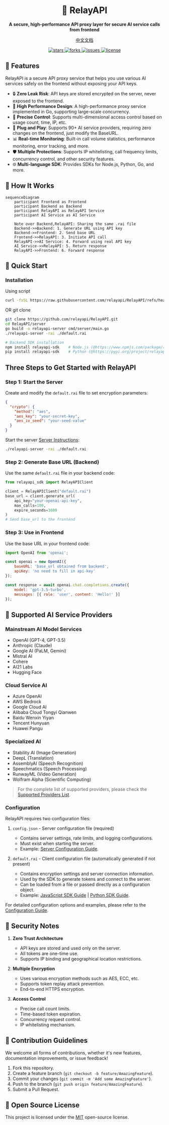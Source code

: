 <div align="center">
  <h1>🚀 RelayAPI</h1>
  <p><strong>A secure, high-performance API proxy layer for secure AI service calls from frontend</strong></p>
  <p>
    <a href="README_CN.md">中文文档</a>
  </p>
  <p>
    <a href="https://github.com/relayapi/RelayAPI/stargazers">
      <img src="https://img.shields.io/github/stars/relayapi/RelayAPI?style=flat-square" alt="stars">
    </a>
    <a href="https://github.com/relayapi/RelayAPI/network/members">
      <img src="https://img.shields.io/github/forks/relayapi/RelayAPI?style=flat-square" alt="forks">
    </a>
    <a href="https://github.com/relayapi/RelayAPI/issues">
      <img src="https://img.shields.io/github/issues/relayapi/RelayAPI?style=flat-square" alt="issues">
    </a>
    <a href="https://github.com/relayapi/RelayAPI/blob/main/LICENSE">
      <img src="https://img.shields.io/github/license/relayapi/RelayAPI?style=flat-square" alt="license">
    </a>
  </p>
</div>

## 🌟 Features

RelayAPI is a secure API proxy service that helps you use various AI services safely on the frontend without exposing your API keys.

- 🔒 **Zero Leak Risk**: API keys are stored encrypted on the server, never exposed to the frontend.
- 🚀 **High Performance Design**: A high-performance proxy service implemented in Go, supporting large-scale concurrency.
- 🎯 **Precise Control**: Supports multi-dimensional access control based on usage count, time, IP, etc.
- 🔌 **Plug and Play**: Supports 90+ AI service providers, requiring zero changes on the frontend, just modify the BaseURL.
- 📊 **Real-time Monitoring**: Built-in call volume statistics, performance monitoring, error tracking, and more.
- 🛡️ **Multiple Protections**: Supports IP whitelisting, call frequency limits, concurrency control, and other security features.
- 🌐 **Multi-language SDK**: Provides SDKs for Node.js, Python, Go, and more.

## 🎯 How It Works

```mermaid
sequenceDiagram
    participant Frontend as Frontend
    participant Backend as Backend
    participant RelayAPI as RelayAPI Service
    participant AI Service as AI Service

    Note over Backend,RelayAPI: Sharing the same .rai file
    Backend->>Backend: 1. Generate URL using API key
    Backend->>Frontend: 2. Send base URL
    Frontend->>RelayAPI: 3. Initiate API call
    RelayAPI->>AI Service: 4. Forward using real API key
    AI Service->>RelayAPI: 5. Return response
    RelayAPI->>Frontend: 6. Forward response
```

## 🚀 Quick Start

### Installation

Using script
```bash
curl -fsSL https://raw.githubusercontent.com/relayapi/RelayAPI/refs/heads/main/get_relayapi.sh -o get_relayapi.sh && chmod +x get_relayapi.sh && ./get_relayapi.sh
```
OR git clone
```bash
git clone https://github.com/relayapi/RelayAPI.git
cd RelayAPI/server
go build -o relayapi-server cmd/server/main.go
./relayapi-server -rai ./default.rai
```

```bash
# Backend SDK installation
npm install relayapi-sdk    # Node.js (@https://www.npmjs.com/package/relayapi-sdk)
pip install relayapi-sdk    # Python (@https://pypi.org/project/relayapi-sdk/)
```

## Three Steps to Get Started with RelayAPI

### Step 1: Start the Server

Create and modify the `default.rai` file to set encryption parameters:

```json
{
  "crypto": {
    "method": "aes",
    "aes_key": "your-secret-key",
    "aes_iv_seed": "your-seed-value"
  }
}
```

Start the server [Server Instructions](server/README.md):

```bash
./relayapi-server -rai ./default.rai 
```

### Step 2: Generate Base URL (Backend)

Use the same `default.rai` file in your backend code:

```python
from relayapi_sdk import RelayAPIClient

client = RelayAPIClient("default.rai")
base_url = client.generate_url(
    api_key="your-openai-api-key",
    max_calls=100,
    expire_seconds=3600
)
# Send base_url to the frontend
```

### Step 3: Use in Frontend

Use the base URL in your frontend code:

```javascript
import OpenAI from 'openai';

const openai = new OpenAI({
    baseURL: 'base_url obtained from backend',
    apiKey: 'no need to fill in api-key'
});

const response = await openai.chat.completions.create({
    model: 'gpt-3.5-turbo',
    messages: [{ role: 'user', content: 'Hello!' }]
});
```

## 🌈 Supported AI Service Providers

### Mainstream AI Model Services
- OpenAI (GPT-4, GPT-3.5)
- Anthropic (Claude)
- Google AI (PaLM, Gemini)
- Mistral AI
- Cohere
- AI21 Labs
- Hugging Face

### Cloud Service AI
- Azure OpenAI
- AWS Bedrock
- Google Cloud AI
- Alibaba Cloud Tongyi Qianwen
- Baidu Wenxin Yiyan
- Tencent Hunyuan
- Huawei Pangu

### Specialized AI
- Stability AI (Image Generation)
- DeepL (Translation)
- AssemblyAI (Speech Recognition)
- Speechmatics (Speech Processing)
- RunwayML (Video Generation)
- Wolfram Alpha (Scientific Computing)

> For the complete list of supported providers, please check the [Supported Providers List](docs/providers.md).

### Configuration

RelayAPI requires two configuration files:

1. `config.json` - Server configuration file (required)
   - Contains server settings, rate limits, and logging configurations.
   - Must exist when starting the server.
   - Example: [Server Configuration Guide](server/README.md).

2. `default.rai` - Client configuration file (automatically generated if not present)
   - Contains encryption settings and server connection information.
   - Used by the SDK to generate tokens and connect to the server.
   - Can be loaded from a file or passed directly as a configuration object.
   - Example: [JavaScript SDK Guide](backend-sdk/JavaScript/README.md) | [Python SDK Guide](backend-sdk/python/README.md).

For detailed configuration options and examples, please refer to the [Configuration Guide](docs/configuration_cn.md).

## 🔐 Security Notes

1. **Zero Trust Architecture**
   - API keys are stored and used only on the server.
   - All tokens are one-time use.
   - Supports IP binding and geographical location restrictions.

2. **Multiple Encryption**
   - Uses various encryption methods such as AES, ECC, etc.
   - Supports token replay attack prevention.
   - End-to-end HTTPS encryption.

3. **Access Control**
   - Precise call count limits.
   - Time-based token expiration.
   - Concurrency request control.
   - IP whitelisting mechanism.

## 🤝 Contribution Guidelines

We welcome all forms of contributions, whether it's new features, documentation improvements, or issue feedback!

1. Fork this repository.
2. Create a feature branch (`git checkout -b feature/AmazingFeature`).
3. Commit your changes (`git commit -m 'Add some AmazingFeature'`).
4. Push to the branch (`git push origin feature/AmazingFeature`).
5. Submit a Pull Request.

## 📄 Open Source License

This project is licensed under the [MIT](LICENSE) open-source license.
